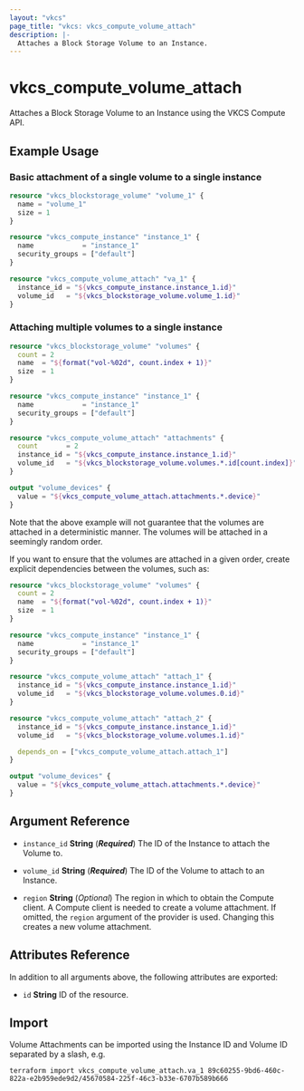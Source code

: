 ```yaml
---
layout: "vkcs"
page_title: "vkcs: vkcs_compute_volume_attach"
description: |-
  Attaches a Block Storage Volume to an Instance.
---
```


# vkcs_compute_volume_attach

Attaches a Block Storage Volume to an Instance using the VKCS Compute API.

## Example Usage
### Basic attachment of a single volume to a single instance
```terraform
resource "vkcs_blockstorage_volume" "volume_1" {
  name = "volume_1"
  size = 1
}

resource "vkcs_compute_instance" "instance_1" {
  name            = "instance_1"
  security_groups = ["default"]
}

resource "vkcs_compute_volume_attach" "va_1" {
  instance_id = "${vkcs_compute_instance.instance_1.id}"
  volume_id   = "${vkcs_blockstorage_volume.volume_1.id}"
}
```

### Attaching multiple volumes to a single instance
```terraform
resource "vkcs_blockstorage_volume" "volumes" {
  count = 2
  name  = "${format("vol-%02d", count.index + 1)}"
  size  = 1
}

resource "vkcs_compute_instance" "instance_1" {
  name            = "instance_1"
  security_groups = ["default"]
}

resource "vkcs_compute_volume_attach" "attachments" {
  count       = 2
  instance_id = "${vkcs_compute_instance.instance_1.id}"
  volume_id   = "${vkcs_blockstorage_volume.volumes.*.id[count.index]}"
}

output "volume_devices" {
  value = "${vkcs_compute_volume_attach.attachments.*.device}"
}
```

Note that the above example will not guarantee that the volumes are attached in
a deterministic manner. The volumes will be attached in a seemingly random
order.

If you want to ensure that the volumes are attached in a given order, create
explicit dependencies between the volumes, such as:

```terraform
resource "vkcs_blockstorage_volume" "volumes" {
  count = 2
  name  = "${format("vol-%02d", count.index + 1)}"
  size  = 1
}

resource "vkcs_compute_instance" "instance_1" {
  name            = "instance_1"
  security_groups = ["default"]
}

resource "vkcs_compute_volume_attach" "attach_1" {
  instance_id = "${vkcs_compute_instance.instance_1.id}"
  volume_id   = "${vkcs_blockstorage_volume.volumes.0.id}"
}

resource "vkcs_compute_volume_attach" "attach_2" {
  instance_id = "${vkcs_compute_instance.instance_1.id}"
  volume_id   = "${vkcs_blockstorage_volume.volumes.1.id}"

  depends_on = ["vkcs_compute_volume_attach.attach_1"]
}

output "volume_devices" {
  value = "${vkcs_compute_volume_attach.attachments.*.device}"
}
```
## Argument Reference
- `instance_id` **String** (***Required***) The ID of the Instance to attach the Volume to.

- `volume_id` **String** (***Required***) The ID of the Volume to attach to an Instance.

- `region` **String** (*Optional*) The region in which to obtain the Compute client. A Compute client is needed to create a volume attachment. If omitted, the `region` argument of the provider is used. Changing this creates a new volume attachment.


## Attributes Reference
In addition to all arguments above, the following attributes are exported:
- `id` **String** ID of the resource.



## Import

Volume Attachments can be imported using the Instance ID and Volume ID separated by a slash, e.g.

```shell
terraform import vkcs_compute_volume_attach.va_1 89c60255-9bd6-460c-822a-e2b959ede9d2/45670584-225f-46c3-b33e-6707b589b666
```
